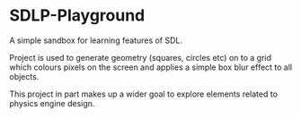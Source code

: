 # SDLP-Playground

A simple sandbox for learning features of SDL. 

Project is used to generate geometry (squares, circles etc) on to a grid which colours pixels on the screen and applies a simple box blur effect to all objects.

This project in part makes up a wider goal to explore elements related to physics engine design.

